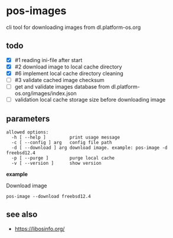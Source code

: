 # pos-images

cli tool for downloading images from dl.platform-os.org

## todo

- [x] #1 reading ini-file after start
- [x] #2 download image to local cache directory
- [x] #6 implement local cache directory cleaning
- [ ] #3 validate cached image checksum
- [ ] get and validate images database from dl.platform-os.org/images/index.json
- [ ] validation local cache storage size before downloading image

## parameters

```
allowed options:
  -h [ --help ]         print usage message
  -c [ --config ] arg   config file path
  -d [ --download ] arg download image. example: pos-image -d freebsd12.4
  -p [ --purge ]        purge local cache
  -v [ --version ]      show version
```

**example**

Download image

```
pos-image --download freebsd12.4
```

## see also

- https://libosinfo.org/
